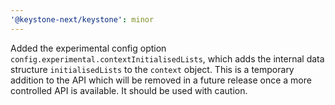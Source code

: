 ```yaml
---
'@keystone-next/keystone': minor
---
```


Added the experimental config option `config.experimental.contextInitialisedLists`, which adds the internal data structure `initialisedLists` to the `context` object. This is a temporary addition to the API which will be removed in a future release once a more controlled API is available. It should be used with caution.
